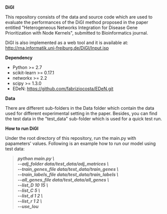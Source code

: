 **DiGI**

This repository consists of the data and source code which are used to evaluate the performances of the DiGI method proposed in the paper entitled "Heterogeneous Networks Integration for Disease Gene Prioritization with Node Kernels", submitted to Bioinformatics journal. 

DiGI is also implemented as a web tool and it is available at: http://rna.informatik.uni-freiburg.de/DiGI/Input.jsp

**Dependency**

- Python >= 2.7
- scikit-learn >= 0.17.1
- networkx >= 2.2
- scipy >= 1.3.0
- EDeN: https://github.com/fabriziocosta/EDeN.git

**Data**

There are different sub-folders in the Data folder which contain the data used for different experimental setting in the paper. Besides, you can find the test data in the "test_data" sub-folder which is used for a quick test run.

**How to run DiGI**

Under the root directory of this repository, run the main.py with papameters' values. Following is an example how to run our model using test data:

> **_python main.py \  
--adj_folder data/test_data/adj_matrices \  
--train_genes_file data/test_data/train_genes \  
--train_labels_file data/test_data/train_labels \  
--all_genes_file data/test_data/all_genes \  
--list_D 10 15 \  
--list_C 5 \  
--list_d 1 2 \    
--list_r 1 2 \  
--use_lou_**
